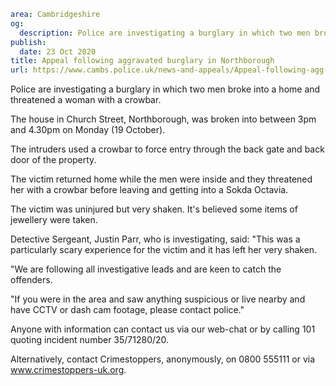 ```yaml
area: Cambridgeshire
og:
  description: Police are investigating a burglary in which two men broke into a home and threatened a woman with a crowbar.
publish:
  date: 23 Oct 2020
title: Appeal following aggravated burglary in Northborough
url: https://www.cambs.police.uk/news-and-appeals/Appeal-following-agg-burglary-in-northborough
```

Police are investigating a burglary in which two men broke into a home and threatened a woman with a crowbar.

The house in Church Street, Northborough, was broken into between 3pm and 4.30pm on Monday (19 October).

The intruders used a crowbar to force entry through the back gate and back door of the property.

The victim returned home while the men were inside and they threatened her with a crowbar before leaving and getting into a Sokda Octavia.

The victim was uninjured but very shaken. It's believed some items of jewellery were taken.

Detective Sergeant, Justin Parr, who is investigating, said: "This was a particularly scary experience for the victim and it has left her very shaken.

"We are following all investigative leads and are keen to catch the offenders.

"If you were in the area and saw anything suspicious or live nearby and have CCTV or dash cam footage, please contact police."

Anyone with information can contact us via our web-chat or by calling 101 quoting incident number 35/71280/20.

Alternatively, contact Crimestoppers, anonymously, on 0800 555111 or via www.crimestoppers-uk.org.
